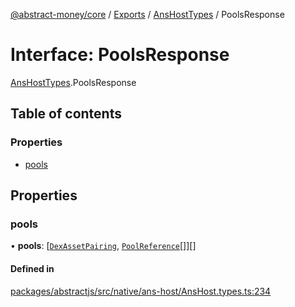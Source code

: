 [@abstract-money/core](../README.md) / [Exports](../modules.md) / [AnsHostTypes](../modules/AnsHostTypes.md) / PoolsResponse

# Interface: PoolsResponse

[AnsHostTypes](../modules/AnsHostTypes.md).PoolsResponse

## Table of contents

### Properties

- [pools](AnsHostTypes.PoolsResponse.md#pools)

## Properties

### pools

• **pools**: [[`DexAssetPairing`](../modules/AnsHostTypes.md#dexassetpairing), [`PoolReference`](AnsHostTypes.PoolReference.md)[]][]

#### Defined in

[packages/abstractjs/src/native/ans-host/AnsHost.types.ts:234](https://github.com/AbstractSDK/frontend/blob/07410073/packages/abstractjs/src/native/ans-host/AnsHost.types.ts#L234)
